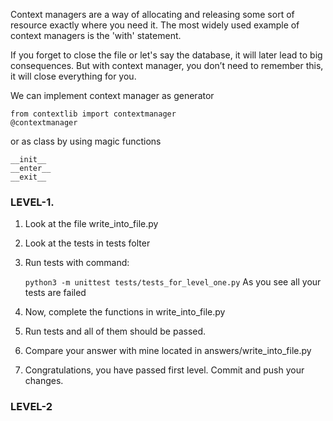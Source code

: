 Context managers are a way of allocating and releasing some sort of resource exactly where you need it. The most widely used example of context managers is the 'with' statement.

If you forget to close the file or let's say the database, it will later lead to big consequences. But with context manager, you don’t need to remember this, it will close everything for you.

We can implement context manager as generator 

```
from contextlib import contextmanager
@contextmanager
```
or as class by using magic functions
```
__init__
__enter__
__exit__
```
### LEVEL-1.

1. Look at the file write_into_file.py

2. Look at the tests in tests folter 

3. Run tests with command:

    ```python3 -m unittest tests/tests_for_level_one.py```
   As you see all your tests are failed

4. Now, complete the functions in write_into_file.py

5. Run tests and all of them should be passed.

6. Compare your answer with mine located in answers/write_into_file.py

7. Congratulations, you have passed first level. Commit and push your changes. 

### LEVEL-2